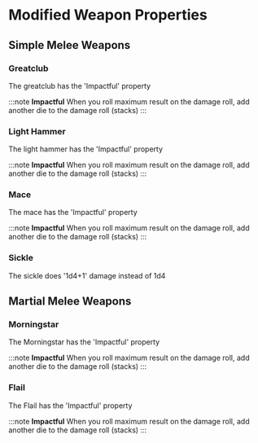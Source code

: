 # Modified Weapon Properties

## Simple Melee Weapons

### Greatclub

The greatclub has the 'Impactful' property

:::note
**Impactful** When you roll maximum result on the damage roll, add another die to the damage roll (stacks)
:::

### Light Hammer

The light hammer has the 'Impactful' property

:::note
**Impactful** When you roll maximum result on the damage roll, add another die to the damage roll (stacks)
:::

### Mace

The mace has the 'Impactful' property

:::note
**Impactful** When you roll maximum result on the damage roll, add another die to the damage roll (stacks)
:::

### Sickle

The sickle does '1d4+1' damage instead of 1d4

## Martial Melee Weapons

### Morningstar

The Morningstar has the 'Impactful' property

:::note
**Impactful** When you roll maximum result on the damage roll, add another die to the damage roll (stacks)
:::

### Flail

The Flail has the 'Impactful' property

:::note
**Impactful** When you roll maximum result on the damage roll, add another die to the damage roll (stacks)
:::
